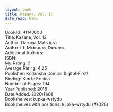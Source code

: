 ```yaml
---
layout: book
title: Kasane, Vol. 13
date_read: None
---
```


Book Id: 41143603<br />
Title: Kasane, Vol. 13<br />
Author: Daruma Matsuura<br />
Author l-f: Matsuura, Daruma<br />
Additional Authors: <br />
ISBN: <br />
My Rating: 0<br />
Average Rating: 4.25<br />
Publisher: Kodansha Comics Digital-First!<br />
Binding: Kindle Edition<br />
Number of Pages: 194<br />
Year Published: 2018<br />
Date Added: 2020/11/08<br />
Bookshelves: kupka-wstydu<br />
Bookshelves with positions: kupka-wstydu (#2020)<br />

